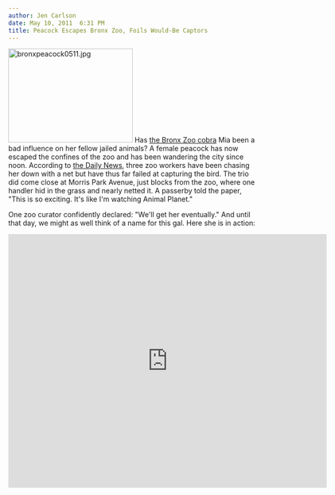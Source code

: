 ```yaml
---
author: Jen Carlson
date: May 10, 2011  6:31 PM
title: Peacock Escapes Bronx Zoo, Foils Would-Be Captors
---
```


<p><span class="mt-enclosure mt-enclosure-image" style="display: inline;"> <img alt="bronxpeacock0511.jpg" src="https://web.archive.org/web/20110511202751im_/http://gothamist.com/attachments/arts_jen/bronxpeacock0511.jpg" width="250" height="189" class="image-right"> </span>Has <a href="https://web.archive.org/web/20110511202751/http://gothamist.com/tags/missingcobra">the Bronx Zoo cobra</a> Mia been a bad influence on her fellow jailed animals? A female peacock has now escaped the confines of the zoo and has been wandering the city since noon. According to <a href="https://web.archive.org/web/20110511202751/http://www.nydailynews.com/ny_local/2011/05/10/2011-05-10_female_peacock_escapes_from_bronx_zoo_still_on_the_loose_on_nyc_streets.html">the Daily News</a>, three zoo workers have been chasing her down with a net but have thus far failed at capturing the bird. The trio did come close at Morris Park Avenue, just blocks from the zoo, where one handler hid in the grass and nearly netted it. A passerby told the paper, &quot;This is so exciting. It&apos;s like I&apos;m watching Animal Planet.&quot;</p>

<p>One zoo curator confidently declared: &quot;We&apos;ll get her eventually.&quot; And until that day, we might as well think of a name for this gal. Here she is in action: </p>

<p><iframe width="640" height="510" src="https://web.archive.org/web/20110511202751if_/http://www.youtube.com/embed/Lfl405mwc2Q" frameborder="0" allowfullscreen></iframe></p>